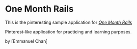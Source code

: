 # One Month Rails 

This is the pinteresting sample application for 
[*One Month Rails*](http://onemontherails.com)

Pinterest-like application for practicing and learning purposes. 

by [Emmanuel Chan]